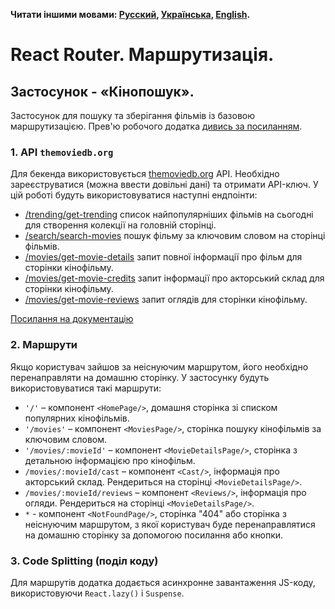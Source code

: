**Читати іншими мовами: [Русский](README.md), [Українська](README.ua.md),
[English](README.en.md).**

# React Router. Маршрутизація.

## Застосунок - «Кінопошук».

Застосунок для пошуку та зберігання фільмів із базовою маршрутизацією. Прев'ю
робочого додатка
[дивись за посиланням](https://drive.google.com/file/d/1RGJvTXLM8cSTtc9CUXUjcFf1WteMzrS3/view?usp=sharing).

### 1. API `themoviedb.org`

Для бекенда використовується [themoviedb.org](https://www.themoviedb.org/) API.
Необхідно зареєструватися (можна ввести довільні дані) та отримати API-ключ. У
цій роботі будуть використовуватися наступні ендпоінти:

- [/trending/get-trending](https://developers.themoviedb.org/3/trending/get-trending)
  список найпопулярніших фільмів на сьогодні для створення колекції на головній
  сторінці.
- [/search/search-movies](https://developers.themoviedb.org/3/search/search-movies)
  пошук фільму за ключовим словом на сторінці фільмів.
- [/movies/get-movie-details](https://developers.themoviedb.org/3/movies/get-movie-details)
  запит повної інформації про фільм для сторінки кінофільму.
- [/movies/get-movie-credits](https://developers.themoviedb.org/3/movies/get-movie-credits)
  запит інформації про акторський склад для сторінки кінофільму.
- [/movies/get-movie-reviews](https://developers.themoviedb.org/3/movies/get-movie-reviews)
  запит оглядів для сторінки кінофільму.

[Посилання на документацію](https://developers.themoviedb.org/3/getting-started/introduction)

### 2. Маршрути

Якщо користувач зайшов за неіснуючим маршрутом, його необхідно перенаправляти на
домашню сторінку. У застосунку будуть використовуватися такі маршрути:

- `'/'` – компонент `<HomePage/>`, домашня сторінка зі списком популярних
  кінофільмів.
- `'/movies'` – компонент `<MoviesPage/>`, сторінка пошуку кінофільмів за
  ключовим словом.
- `'/movies/:movieId'` – компонент `<MovieDetailsPage/>`, сторінка з детальною
  інформацією про кінофільм.
- `/movies/:movieId/cast` – компонент `<Cast/>`, інформація про акторський
  склад. Рендериться на сторінці `<MovieDetailsPage/>`.
- `/movies/:movieId/reviews` – компонент `<Reviews/>`, інформація про огляди.
  Рендериться на сторінці `<MovieDetailsPage/>`.
- `*` - компонент `<NotFoundPage/>`, сторінка "404" або сторінка з неіснуючим
  маршрутом, з якої користувач буде перенаправлятися на домашню сторінку за
  допомогою посилання або кнопки.

### 3. Code Splitting (поділ коду)

Для маршрутів додатка додається асинхронне завантаження JS-коду, використовуючи
`React.lazy()` і `Suspense`.
